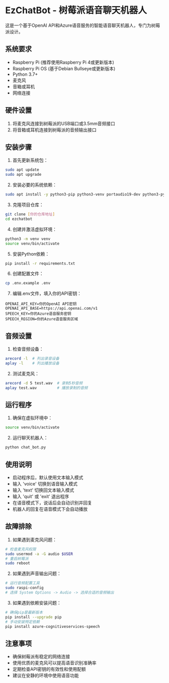 # EzChatBot - 树莓派语音聊天机器人

这是一个基于OpenAI API和Azure语音服务的智能语音聊天机器人，专门为树莓派设计。

## 系统要求

- Raspberry Pi (推荐使用Raspberry Pi 4或更新版本)
- Raspberry Pi OS (基于Debian Bullseye或更新版本)
- Python 3.7+
- 麦克风
- 音箱或耳机
- 网络连接

## 硬件设置

1. 将麦克风连接到树莓派的USB端口或3.5mm音频接口
2. 将音箱或耳机连接到树莓派的音频输出接口

## 安装步骤

1. 首先更新系统包：
```bash
sudo apt update
sudo apt upgrade
```

2. 安装必要的系统依赖：
```bash
sudo apt install -y python3-pip python3-venv portaudio19-dev python3-pyaudio
```

3. 克隆项目仓库：
```bash
git clone [你的仓库地址]
cd ezchatbot
```

4. 创建并激活虚拟环境：
```bash
python3 -m venv venv
source venv/bin/activate
```

5. 安装Python依赖：
```bash
pip install -r requirements.txt
```

6. 创建配置文件：
```bash
cp .env.example .env
```

7. 编辑.env文件，填入你的API密钥：
```
OPENAI_API_KEY=你的OpenAI API密钥
OPENAI_API_BASE=https://api.openai.com/v1
SPEECH_KEY=你的Azure语音服务密钥
SPEECH_REGION=你的Azure语音服务区域
```

## 音频设置

1. 检查音频设备：
```bash
arecord -l  # 列出录音设备
aplay -l    # 列出播放设备
```

2. 测试麦克风：
```bash
arecord -d 5 test.wav  # 录制5秒音频
aplay test.wav         # 播放录制的音频
```

## 运行程序

1. 确保在虚拟环境中：
```bash
source venv/bin/activate
```

2. 运行聊天机器人：
```bash
python chat_bot.py
```

## 使用说明

- 启动程序后，默认使用文本输入模式
- 输入 'voice' 切换到语音输入模式
- 输入 'text' 切换回文本输入模式
- 输入 'quit' 或 'exit' 退出程序
- 在语音模式下，说话后会自动识别并回复
- 机器人的回复在语音模式下会自动播放

## 故障排除

1. 如果遇到麦克风问题：
```bash
# 检查麦克风权限
sudo usermod -a -G audio $USER
# 重启树莓派
sudo reboot
```

2. 如果遇到声音输出问题：
```bash
# 运行音频配置工具
sudo raspi-config
# 选择 System Options -> Audio -> 选择合适的音频输出
```

3. 如果遇到依赖安装问题：
```bash
# 确保pip是最新版本
pip install --upgrade pip
# 手动安装特定依赖
pip install azure-cognitiveservices-speech
```

## 注意事项

- 确保树莓派有稳定的网络连接
- 使用优质的麦克风可以提高语音识别准确率
- 定期检查API密钥的有效性和使用配额
- 建议在安静的环境中使用语音功能


